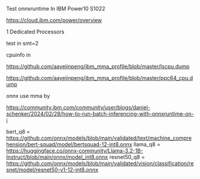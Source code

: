 Test onnxruntime In IBM Power10 S1022

https://cloud.ibm.com/power/overview

1 Dedicated Processors

test in smt=2

cpuinfo in 

https://github.com/aayejinpeng/ibm_mma_profile/blob/master/lscpu.dump

https://github.com/aayejinpeng/ibm_mma_profile/blob/master/ppc64_cpu.dump

onnx use mma by 

https://community.ibm.com/community/user/blogs/daniel-schenker/2024/02/28/how-to-run-batch-inferencing-with-onnxruntime-on-i

bert_q8 = https://github.com/onnx/models/blob/main/validated/text/machine_comprehension/bert-squad/model/bertsquad-12-int8.onnx
llama_q8 = https://huggingface.co/onnx-community/Llama-3.2-1B-Instruct/blob/main/onnx/model_int8.onnx
resnet50_q8 = https://github.com/onnx/models/blob/main/validated/vision/classification/resnet/model/resnet50-v1-12-int8.onnx